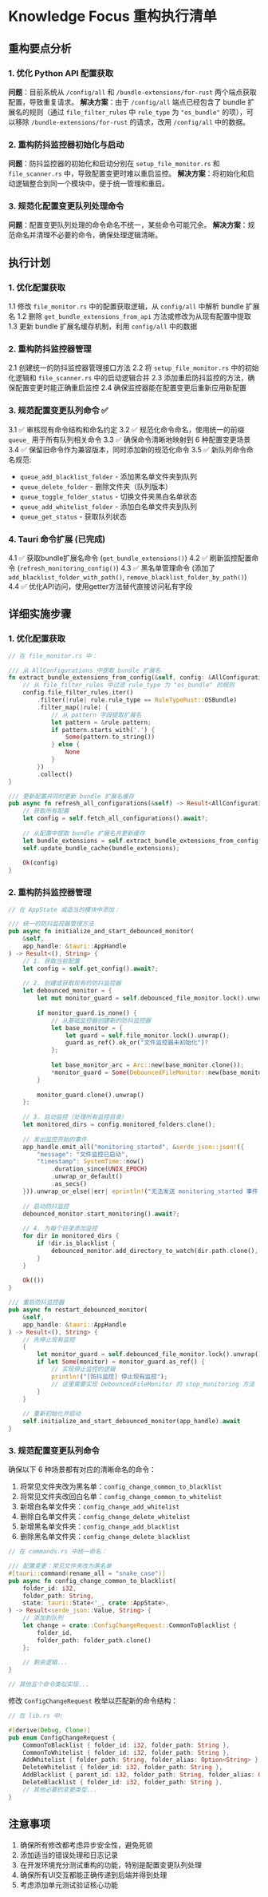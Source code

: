 # Knowledge Focus 重构执行清单

## 重构要点分析

### 1. 优化 Python API 配置获取
**问题**：目前系统从 `/config/all` 和 `/bundle-extensions/for-rust` 两个端点获取配置，导致重复请求。
**解决方案**：由于 `/config/all` 端点已经包含了 bundle 扩展名的规则（通过 `file_filter_rules` 中 `rule_type` 为 `"os_bundle"` 的项），可以移除 `/bundle-extensions/for-rust` 的请求，改用 `/config/all` 中的数据。

### 2. 重构防抖监控器初始化与启动
**问题**：防抖监控器的初始化和启动分别在 `setup_file_monitor.rs` 和 `file_scanner.rs` 中，导致配置变更时难以重启监控。
**解决方案**：将初始化和启动逻辑整合到同一个模块中，便于统一管理和重启。

### 3. 规范化配置变更队列处理命令
**问题**：配置变更队列处理的命令命名不统一，某些命令可能冗余。
**解决方案**：规范命名并清理不必要的命令，确保处理逻辑清晰。

## 执行计划

### 1. 优化配置获取
1.1 修改 `file_monitor.rs` 中的配置获取逻辑，从 `config/all` 中解析 bundle 扩展名
1.2 删除 `get_bundle_extensions_from_api` 方法或修改为从现有配置中提取
1.3 更新 bundle 扩展名缓存机制，利用 `config/all` 中的数据

### 2. 重构防抖监控器管理
2.1 创建统一的防抖监控器管理接口方法
2.2 将 `setup_file_monitor.rs` 中的初始化逻辑和 `file_scanner.rs` 中的启动逻辑合并
2.3 添加重启防抖监控的方法，确保配置变更时能正确重启监控
2.4 确保监控器能在配置变更后重新应用新配置

### 3. 规范配置变更队列命令 ✅
3.1 ✅ 审核现有命令结构和命名约定
3.2 ✅ 规范化命令命名，使用统一的前缀 `queue_` 用于所有队列相关命令
3.3 ✅ 确保命令清晰地映射到 6 种配置变更场景
3.4 ✅ 保留旧命令作为兼容版本，同时添加新的规范化命令
3.5 ✅ 新队列命令命名规范:
   - `queue_add_blacklist_folder` - 添加黑名单文件夹到队列
   - `queue_delete_folder` - 删除文件夹（队列版本）
   - `queue_toggle_folder_status` - 切换文件夹黑白名单状态
   - `queue_add_whitelist_folder` - 添加白名单文件夹到队列
   - `queue_get_status` - 获取队列状态

### 4. Tauri 命令扩展 (已完成)
4.1 ✅ 获取bundle扩展名命令 (`get_bundle_extensions()`)
4.2 ✅ 刷新监控配置命令 (`refresh_monitoring_config()`) 
4.3 ✅ 黑名单管理命令 (添加了`add_blacklist_folder_with_path()`, `remove_blacklist_folder_by_path()`)
4.4 ✅ 优化API访问，使用getter方法替代直接访问私有字段

## 详细实施步骤

### 1. 优化配置获取

```rust
// 在 file_monitor.rs 中：

/// 从 AllConfigurations 中提取 bundle 扩展名
fn extract_bundle_extensions_from_config(&self, config: &AllConfigurations) -> Vec<String> {
    // 从 file_filter_rules 中过滤 rule_type 为 "os_bundle" 的规则
    config.file_filter_rules.iter()
        .filter(|rule| rule.rule_type == RuleTypeRust::OSBundle)
        .filter_map(|rule| {
            // 从 pattern 字段提取扩展名
            let pattern = &rule.pattern;
            if pattern.starts_with('.') {
                Some(pattern.to_string())
            } else {
                None
            }
        })
        .collect()
}

/// 更新配置并同时更新 bundle 扩展名缓存
pub async fn refresh_all_configurations(&self) -> Result<AllConfigurations, String> {
    // 获取所有配置
    let config = self.fetch_all_configurations().await?;
    
    // 从配置中提取 bundle 扩展名并更新缓存
    let bundle_extensions = self.extract_bundle_extensions_from_config(&config);
    self.update_bundle_cache(bundle_extensions);
    
    Ok(config)
}
```

### 2. 重构防抖监控器管理

```rust
// 在 AppState 或适当的模块中添加：

/// 统一的防抖监控器管理方法
pub async fn initialize_and_start_debounced_monitor(
    &self,
    app_handle: &tauri::AppHandle
) -> Result<(), String> {
    // 1. 获取当前配置
    let config = self.get_config().await?;
    
    // 2. 创建或获取现有的防抖监控器
    let debounced_monitor = {
        let mut monitor_guard = self.debounced_file_monitor.lock().unwrap();
        
        if monitor_guard.is_none() {
            // 从基础监控器创建新的防抖监控器
            let base_monitor = {
                let guard = self.file_monitor.lock().unwrap();
                guard.as_ref().ok_or("文件监控器未初始化")?
            };
            
            let base_monitor_arc = Arc::new(base_monitor.clone());
            *monitor_guard = Some(DebouncedFileMonitor::new(base_monitor_arc));
        }
        
        monitor_guard.clone().unwrap()
    };
    
    // 3. 启动监控（处理所有监控目录）
    let monitored_dirs = config.monitored_folders.clone();
    
    // 发出监控开始的事件
    app_handle.emit_all("monitoring_started", &serde_json::json!({
        "message": "文件监控已启动",
        "timestamp": SystemTime::now()
            .duration_since(UNIX_EPOCH)
            .unwrap_or_default()
            .as_secs()
    })).unwrap_or_else(|err| eprintln!("无法发送 monitoring_started 事件: {}", err));
    
    // 启动防抖监控
    debounced_monitor.start_monitoring().await?;
    
    // 4. 为每个目录添加监控
    for dir in monitored_dirs {
        if !dir.is_blacklist {
            debounced_monitor.add_directory_to_watch(dir.path.clone(), Duration::from_millis(500)).await?;
        }
    }
    
    Ok(())
}

/// 重启防抖监控器
pub async fn restart_debounced_monitor(
    &self,
    app_handle: &tauri::AppHandle
) -> Result<(), String> {
    // 先停止现有监控
    {
        let monitor_guard = self.debounced_file_monitor.lock().unwrap();
        if let Some(monitor) = monitor_guard.as_ref() {
            // 实现停止监控的逻辑
            println!("[防抖监控] 停止现有监控");
            // 这里需要实现 DebouncedFileMonitor 的 stop_monitoring 方法
        }
    }
    
    // 重新初始化并启动
    self.initialize_and_start_debounced_monitor(app_handle).await
}
```

### 3. 规范配置变更队列命令

确保以下 6 种场景都有对应的清晰命名的命令：

1. 将常见文件夹改为黑名单：`config_change_common_to_blacklist`
2. 将常见文件夹改回白名单：`config_change_common_to_whitelist`
3. 新增白名单文件夹：`config_change_add_whitelist`
4. 删除白名单文件夹：`config_change_delete_whitelist` 
5. 新增黑名单文件夹：`config_change_add_blacklist`
6. 删除黑名单文件夹：`config_change_delete_blacklist`

```rust
// 在 commands.rs 中统一命名：

/// 配置变更：常见文件夹改为黑名单
#[tauri::command(rename_all = "snake_case")]
pub async fn config_change_common_to_blacklist(
    folder_id: i32,
    folder_path: String,
    state: tauri::State<'_, crate::AppState>,
) -> Result<serde_json::Value, String> {
    // 添加到队列
    let change = crate::ConfigChangeRequest::CommonToBlacklist { 
        folder_id, 
        folder_path: folder_path.clone() 
    };
    
    // 剩余逻辑...
}

// 其他五个命令类似实现...
```

修改 `ConfigChangeRequest` 枚举以匹配新的命令结构：

```rust
// 在 lib.rs 中:

#[derive(Debug, Clone)]
pub enum ConfigChangeRequest {
    CommonToBlacklist { folder_id: i32, folder_path: String },
    CommonToWhitelist { folder_id: i32, folder_path: String },
    AddWhitelist { folder_path: String, folder_alias: Option<String> },
    DeleteWhitelist { folder_id: i32, folder_path: String },
    AddBlacklist { parent_id: i32, folder_path: String, folder_alias: Option<String> },
    DeleteBlacklist { folder_id: i32, folder_path: String },
    // 其他必要的变更类型...
}
```

## 注意事项

1. 确保所有修改都考虑异步安全性，避免死锁
2. 添加适当的错误处理和日志记录
3. 在开发环境充分测试重构的功能，特别是配置变更队列处理
4. 确保所有UI交互都能正确传递到后端并得到处理
5. 考虑添加单元测试验证核心功能
